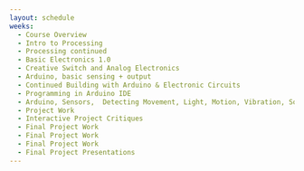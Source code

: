 ```yaml
---
layout: schedule
weeks:
  - Course Overview
  - Intro to Processing
  - Processing continued
  - Basic Electronics 1.0
  - Creative Switch and Analog Electronics
  - Arduino, basic sensing + output
  - Continued Building with Arduino & Electronic Circuits
  - Programming in Arduino IDE
  - Arduino, Sensors,  Detecting Movement, Light, Motion, Vibration, Sound
  - Project Work
  - Interactive Project Critiques
  - Final Project Work
  - Final Project Work
  - Final Project Work
  - Final Project Presentations
---
```

